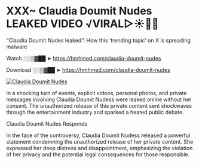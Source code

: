 # XXX~ Claudia Doumit Nudes LEAKED VIDEO ️√VIRAL▷☀️👄💥

“Claudia Doumit Nudes leaked”: How this ‘trending topic’ on X is spreading malware

Watch ░░▒▓██ ➤ https://hmhmed.com/claudia-doumit-nudes

Download ░░▒▓██ ➤ https://hmhmed.com/claudia-doumit-nudes

[![Claudia Doumit Nudes](https://i.imgur.com/dJHk4Zq.gif)](https://hmhmed.com/claudia-doumit-nudes)

In a shocking turn of events, explicit videos, personal photos, and private messages involving Claudia Doumit Nudess were leaked online without her consent. The unauthorized release of this private content sent shockwaves through the entertainment industry and sparked a heated public debate.

Claudia Doumit Nudes Responds

In the face of the controversy, Claudia Doumit Nudess released a powerful statement condemning the unauthorized release of her private content. She expressed her deep distress and disappointment, emphasizing the violation of her privacy and the potential legal consequences for those responsible.